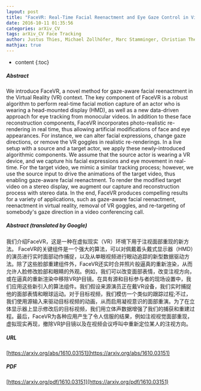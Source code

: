 ```yaml
---
layout: post
title: "FaceVR: Real-Time Facial Reenactment and Eye Gaze Control in Virtual Reality"
date: 2016-10-11 01:35:56
categories: arXiv_CV
tags: arXiv_CV Face Tracking
author: Justus Thies, Michael Zollhöfer, Marc Stamminger, Christian Theobalt, Matthias Nießner
mathjax: true
---
```


* content
{:toc}

##### Abstract
We introduce FaceVR, a novel method for gaze-aware facial reenactment in the Virtual Reality (VR) context. The key component of FaceVR is a robust algorithm to perform real-time facial motion capture of an actor who is wearing a head-mounted display (HMD), as well as a new data-driven approach for eye tracking from monocular videos. In addition to these face reconstruction components, FaceVR incorporates photo-realistic re-rendering in real time, thus allowing artificial modifications of face and eye appearances. For instance, we can alter facial expressions, change gaze directions, or remove the VR goggles in realistic re-renderings. In a live setup with a source and a target actor, we apply these newly-introduced algorithmic components. We assume that the source actor is wearing a VR device, and we capture his facial expressions and eye movement in real-time. For the target video, we mimic a similar tracking process; however, we use the source input to drive the animations of the target video, thus enabling gaze-aware facial reenactment. To render the modified target video on a stereo display, we augment our capture and reconstruction process with stereo data. In the end, FaceVR produces compelling results for a variety of applications, such as gaze-aware facial reenactment, reenactment in virtual reality, removal of VR goggles, and re-targeting of somebody's gaze direction in a video conferencing call.

##### Abstract (translated by Google)
我们介绍FaceVR，这是一种在虚拟现实（VR）环境下用于注视面部重现的新方法。 FaceVR的关键组件是一个强大的算法，可以对佩戴着头戴式显示器（HMD）的演员进行实时面部动作捕捉，以及从单眼视频进行眼动追踪的新型数据驱动方法。除了这些脸部重建组件外，FaceVR还实时合并照片般逼真的重新渲染，从而允许人脸修改脸部和眼睛的外观。例如，我们可以改变面部表情，改变注视方向，或在逼真的重新渲染中移除VR护目镜。在具有源和目标参与者的现场设置中，我们应用这些新引入的算法组件。我们假设来源演员正在戴VR设备，我们实时捕捉他的面部表情和眼球运动。对于目标视频，我们模仿一个类似的跟踪过程;不过，我们使用源输入来驱动目标视频的动画，从而启用凝视意识的面部重演。为了在立体显示器上显示修改后的目标视频，我们用立体声数据增强了我们的捕获和重建过程。最后，FaceVR为各种应用产生了令人信服的结果，例如注视视觉面部重现，虚拟现实再现，撤除VR护目镜以及在视频会议呼叫中重新定位某人的注视方向。

##### URL
[https://arxiv.org/abs/1610.03151](https://arxiv.org/abs/1610.03151)

##### PDF
[https://arxiv.org/pdf/1610.03151](https://arxiv.org/pdf/1610.03151)

